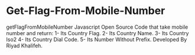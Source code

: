# Get-Flag-From-Mobile-Number
getFlagFromMobileNumber Javascript Open Source Code that take mobile number and return: 1- Its Country Flag. 2- Its Country Name. 3- Its Country Iso2 4- Its Country Dial Code. 5- Its Number Without Prefix.  Developed By Riyad Khalifeh.
